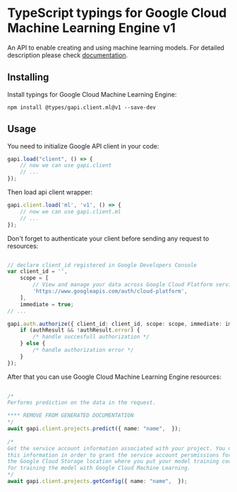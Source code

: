# TypeScript typings for Google Cloud Machine Learning Engine v1
An API to enable creating and using machine learning models.
For detailed description please check [documentation](https://cloud.google.com/ml/).

## Installing

Install typings for Google Cloud Machine Learning Engine:
```
npm install @types/gapi.client.ml@v1 --save-dev
```

## Usage

You need to initialize Google API client in your code:
```typescript
gapi.load("client", () => { 
    // now we can use gapi.client
    // ... 
});
```

Then load api client wrapper:
```typescript
gapi.client.load('ml', 'v1', () => {
    // now we can use gapi.client.ml
    // ... 
});
```

Don't forget to authenticate your client before sending any request to resources:
```typescript

// declare client_id registered in Google Developers Console
var client_id = '',
    scope = [     
        // View and manage your data across Google Cloud Platform services
        'https://www.googleapis.com/auth/cloud-platform',
    ],
    immediate = true;
// ...

gapi.auth.authorize({ client_id: client_id, scope: scope, immediate: immediate }, authResult => {
    if (authResult && !authResult.error) {
        /* handle succesfull authorization */
    } else {
        /* handle authorization error */
    }
});            
```

After that you can use Google Cloud Machine Learning Engine resources:

```typescript 
    
/* 
Performs prediction on the data in the request.

**** REMOVE FROM GENERATED DOCUMENTATION  
*/
await gapi.client.projects.predict({ name: "name",  }); 
    
/* 
Get the service account information associated with your project. You need
this information in order to grant the service account persmissions for
the Google Cloud Storage location where you put your model training code
for training the model with Google Cloud Machine Learning.  
*/
await gapi.client.projects.getConfig({ name: "name",  });
```